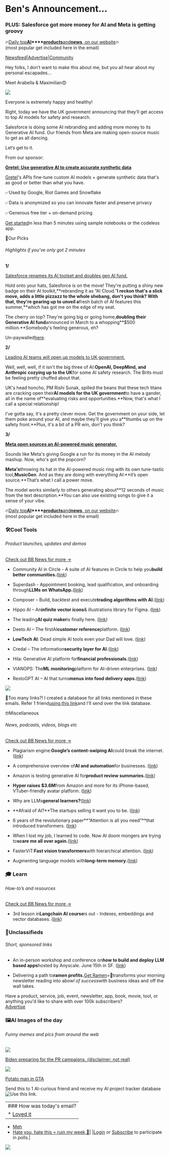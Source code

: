 # Ben's Announcement...

### PLUS: Salesforce got more money for AI and Meta is getting groovy

🔥[Daily top](https://news.bensbites.co/?utm_source=bensbites\&utm_medium=referral\&utm_campaign=ben-s-announcement)**[AI](https://news.bensbites.co/?utm_source=bensbites\&utm_medium=referral\&utm_campaign=ben-s-announcement)\*\*\*\*[products](https://news.bensbites.co/?utm_source=bensbites\&utm_medium=referral\&utm_campaign=ben-s-announcement)**[and](https://news.bensbites.co/?utm_source=bensbites\&utm_medium=referral\&utm_campaign=ben-s-announcement)**[news](https://news.bensbites.co/?utm_source=bensbites\&utm_medium=referral\&utm_campaign=ben-s-announcement)**[, on our website](https://news.bensbites.co/?utm_source=bensbites\&utm_medium=referral\&utm_campaign=ben-s-announcement)🔥\
(most popular get included here in the email)

[Newsfeed](https://news.bensbites.co/?utm_source=bensbites\&utm_medium=referral\&utm_campaign=ben-s-announcement)|[Advertise](https://sponsor.bensbites.co/?utm_source=bensbites\&utm_medium=referral\&utm_campaign=ben-s-announcement)|[Community](https://discord.gg/qd92NKjDdE?utm_source=bensbites\&utm_medium=referral\&utm_campaign=ben-s-announcement)

Hey folks, I don’t want to make this about me, but you all hear about my personal escapades…

Meet Arabella & Maximilian😍

![](https://media.beehiiv.com/cdn-cgi/image/fit=scale-down,format=auto,onerror=redirect,quality=80/uploads/asset/file/71c42447-0e86-4871-a9a2-02774de884c2/IMG_1884.jpeg)

Everyone is extremely happy and healthy!

Right, today we have the UK government announcing that they’ll get access to top AI models for safety and research.

Salesforce is doing some AI rebranding and adding more money to its Generative AI fund. Our friends from Meta are making open-source music to get as all dancing.

Let’s get to it.

From our sponsor:

**[Gretel: Use generative AI to create accurate synthetic data](https://gretel.ai/?utm_source=bensbites\&utm_medium=newsletter-sponsorship\&utm_campaign=bensbites-20230613)**

[Gretel](https://gretel.ai/?utm_source=bensbites\&utm_medium=newsletter-sponsorship\&utm_campaign=bensbites-20230613)'s APIs fine-tune custom AI models + generate synthetic data that's as good or better than what you have.

✅Used by Google, Riot Games and Snowflake

✅Data is anonymized so you can innovate faster and preserve privacy

✅Generous free tier + on-demand pricing

[Get started](https://gretel.ai/?utm_source=bensbites\&utm_medium=newsletter-sponsorship\&utm_campaign=bensbites-20230613)in less than 5 minutes using sample notebooks or the codeless app.

🤌Our Picks

###### Highlights if you've only got 2 minutes

**1/**

[Salesforce renames its AI toolset and doubles gen AI fund.](https://www.bloomberg.com/news/articles/2023-06-12/salesforce-touts-ai-strategy-doubles-generative-ai-venture-fund?leadSource=uverify+wall\&utm_source=bensbites\&utm_medium=referral\&utm_campaign=ben-s-announcement)

Hold onto your hats, Salesforce is on the move! They're putting a shiny new badge on their AI toolkit,\*\*rebranding it as “AI Cloud.”**I reckon that's a slick move, adds a little pizzazz to the whole shebang, don't you think? With that, they're gearing up to unveil a**fresh batch of AI features this summer,\*\*which has got me on the edge of my seat.

The cherry on top? They're going big or going home,**doubling their Generative AI fund**announced in March to a whopping\*\*$500 million.\*\*Somebody's feeling generous, eh?

Un-paywalled[here](https://archive.vn/3p4C2?utm_source=bensbites\&utm_medium=referral\&utm_campaign=ben-s-announcement).

**2/**

[Leading AI teams will open up models to UK government.](https://www.politico.eu/article/openai-deepmind-will-open-up-models-to-uk-government/?utm_source=bensbites\&utm_medium=referral\&utm_campaign=ben-s-announcement)

Well, well, well, if it isn't the big three of AI:**OpenAI, DeepMind, and Anthropic cozying up to the UK**for some AI safety research. The Brits must be feeling pretty chuffed about that.

UK's head honcho, PM Rishi Sunak, spilled the beans that these tech titans are cracking open their**AI models for the UK government**to have a gander, all in the name of\*\*evaluating risks and opportunities.\*\*Now, that's what I call a special relationship!

I've gotta say, it's a pretty clever move. Get the government on your side, let them poke around your AI, and maybe they'll give you a\*\*thumbs up on the safety front.\*\*Plus, it's a bit of a PR win, don't you think?

**3/**

**[Meta open sources an AI-powered music generator.](https://techcrunch.com/2023/06/12/meta-open-sources-an-ai-powered-music-generator/?utm_source=bensbites\&utm_medium=referral\&utm_campaign=ben-s-announcement)**

Sounds like Meta's giving Google a run for its money in the AI melody mashup. Now, who's got the popcorn?

**Meta's**throwing its hat in the AI-powered music ring with its own tune-tastic tool,**MusicGen**. And as they are doing with everything AI:\*\*it’s open source.\*\*That’s what I call a power move.

The model works similarly to others generating about\*\*12 seconds of music from the text description.\*\*You can also use existing songs to give it a sense of your vibe.

🔥[Daily top](https://news.bensbites.co/?utm_source=bensbites\&utm_medium=referral\&utm_campaign=ben-s-announcement)**[AI](https://news.bensbites.co/?utm_source=bensbites\&utm_medium=referral\&utm_campaign=ben-s-announcement)\*\*\*\*[products](https://news.bensbites.co/?utm_source=bensbites\&utm_medium=referral\&utm_campaign=ben-s-announcement)**[and](https://news.bensbites.co/?utm_source=bensbites\&utm_medium=referral\&utm_campaign=ben-s-announcement)**[news](https://news.bensbites.co/?utm_source=bensbites\&utm_medium=referral\&utm_campaign=ben-s-announcement)**[, on our website](https://news.bensbites.co/?utm_source=bensbites\&utm_medium=referral\&utm_campaign=ben-s-announcement)🔥\
(most popular get included here in the email)

### 🛠️Cool Tools

###### Product launches, updates and demos

[Check out BB News for more →](https://news.bensbites.co/?utm_source=bensbites\&utm_medium=referral\&utm_campaign=ben-s-announcement)

- Community AI in Circle - A suite of AI features in Circle to help you**build better communities.**([link](https://circle.so/ai/?utm_source=bensbites\&utm_medium=referral\&utm_campaign=ben-s-announcement))

- Superdash - Appointment booking, lead qualification, and onboarding through**LLMs on WhatsApp.**([link](https://superdashhq.com/?utm_source=bensbites\&utm_medium=referral\&utm_campaign=ben-s-announcement))

- Composer – Build, backtest and execute**trading algorithms with AI.**([link](https://www.composer.trade/?utm_source=bensbites\&utm_medium=referral\&utm_campaign=ben-s-announcement))

- Hippo AI – An**infinite vector icons**& illustrations library for Figma. ([link](https://www.figma.com/community/plugin/1242954096510314253/Hippo-AI---Beautiful-web-illustrations%2C-with-AI?utm_source=bensbites\&utm_medium=referral\&utm_campaign=ben-s-announcement))

- The leading**AI quiz maker**is finally here. ([link](https://piggy.to/quiz-maker?utm_source=bensbites\&utm_medium=referral\&utm_campaign=ben-s-announcement))

- Deeto AI – The firstAI**customer reference**platform. ([link](https://www.deeto.ai/?utm_source=bensbites\&utm_medium=referral\&utm_campaign=ben-s-announcement))

- **LowTech AI**: Dead simple AI tools even your Dad will love. ([link](https://lowtech.ai/blog/lowtech-ai-simple-ai-tools-for-everyone?utm_source=bensbites\&utm_medium=referral\&utm_campaign=ben-s-announcement))

- Credal – The information**security layer for AI.**([link](https://www.credal.ai/?utm_source=bensbites\&utm_medium=referral\&utm_campaign=ben-s-announcement))

- Hila: Generative AI platform for**financial professionals.**([link](https://www.hila.ai/?utm_source=bensbites\&utm_medium=referral\&utm_campaign=ben-s-announcement))

- VIANOPS: The**ML monitoring**platform for AI-driven enterprises. ([link](https://vianops.ai/vianops-next-generation-ml-monitoring-platform-for-enterprises/?utm_source=bensbites\&utm_medium=referral\&utm_campaign=ben-s-announcement))

- RestoGPT AI – AI that turns**menus into food delivery apps.**([link](https://restogpt.ai/?utm_source=bensbites\&utm_medium=referral\&utm_campaign=ben-s-announcement))

![](https://media.beehiiv.com/cdn-cgi/image/fit=scale-down,format=auto,onerror=redirect,quality=80/uploads/asset/file/5949272c-7f72-4d93-9d76-c95921b27b3b/image.png)

👋Too many links?! I created a database for all links mentioned in these emails. Refer 1 friend[using this link](https://www.bensbites.co/subscribe?ref=PLACEHOLDER)and I'll send over the link database.

🤓Miscellaneous

###### News, podcasts, videos, blogs etc

[Check out BB News for more →](https://news.bensbites.co/?utm_source=bensbites\&utm_medium=referral\&utm_campaign=ben-s-announcement)

- Plagiarism engine:**Google’s content-swiping AI**could break the internet. ([link](https://www.tomshardware.com/news/google-sge-break-internet?utm_source=bensbites\&utm_medium=referral\&utm_campaign=ben-s-announcement))

- A comprehensive overview of**AI and automation**for businesses. ([link](https://www.youtube.com/watch?v=2q4ZCcymd-w\&utm_source=bensbites\&utm_medium=referral\&utm_campaign=ben-s-announcement))

- Amazon is testing generative AI for**product review summaries.**([link](https://www.cnbc.com/2023/06/12/amazon-is-using-generative-ai-to-summarize-product-reviews.html?utm_source=bensbites\&utm_medium=referral\&utm_campaign=ben-s-announcement))

- **Hyper raises $3.6M**from Amazon and more for its iPhone-based, VTuber-friendly avatar platform. ([link](https://techcrunch.com/2023/06/12/hyper-raises-3-6m-from-amazon-and-more-for-its-iphone-based-vtuber-friendly-avatar-platform/?utm_source=bensbites\&utm_medium=referral\&utm_campaign=ben-s-announcement))

- Why are LLMs**general learners?**([link](https://intuitiveai.substack.com/p/why-are-large-language-models-general?utm_source=bensbites\&utm_medium=referral\&utm_campaign=ben-s-announcement))

- \*\*Afraid of AI?\*\*The startups selling it want you to be. ([link](https://www.latimes.com/business/technology/story/2023-03-31/column-afraid-of-ai-the-startups-selling-it-want-you-to-be?utm_source=bensbites\&utm_medium=referral\&utm_campaign=ben-s-announcement))

- 6 years of the revolutionary paper\*\*“Attention is all you need”\*\*that introduced transformers. ([link](https://twitter.com/DrJimFan/status/1668287791200108544?utm_source=bensbites\&utm_medium=referral\&utm_campaign=ben-s-announcement))

- When I lost my job, I learned to code. Now AI doom mongers are trying to**scare me all over again.**([link](https://www.theguardian.com/commentisfree/2023/jun/12/lost-job-learn-code-ai-humans-skills?utm_source=bensbites\&utm_medium=referral\&utm_campaign=ben-s-announcement))

- FasterViT:**Fast vision transformers**with hierarchical attention. ([link](https://huggingface.co/papers/2306.06189?utm_source=bensbites\&utm_medium=referral\&utm_campaign=ben-s-announcement))

- Augmenting language models with**long-term memory.**([link](https://huggingface.co/papers/2306.07174?utm_source=bensbites\&utm_medium=referral\&utm_campaign=ben-s-announcement))

### 🎓 Learn

###### How-to’s and resources

[Check out BB News for more →](https://news.bensbites.co/?utm_source=bensbites\&utm_medium=referral\&utm_campaign=ben-s-announcement)

- 3rd lesson in**Langchain AI course**is out - Indexes, embeddings and vector databases. ([link](https://twitter.com/matchaman11/status/1668261949123993601?utm_source=bensbites\&utm_medium=referral\&utm_campaign=ben-s-announcement))

### 📰Unclassifieds

###### Short, sponsored links

- An in-person workshop and conference on**how to build and deploy LLM based apps**hosted by Anyscale. June 15th in SF. ([link](https://home.mlops.community/public/events/llm-in-prod-part-ii-2023-06-20?utm_source=bensbites\&utm_medium=referral\&utm_campaign=ben-s-announcement))

- Delivering a path to**ramen profits.**[Get Ramen](https://www.getramen.co/subscribe?utm_source=bensbites\&utm_medium=referral\&utm_campaign=ben-s-announcement)=🍜transforms your morning newsletter reading into a*bowl of success*with business ideas and off the wall takes.

Have a product, service, job, event, newsletter, app, book, movie, tool, or anything you'd like to share with over 100k subscribers?\
[Advertise](https://sponsor.bensbites.co/?utm_source=bensbites\&utm_medium=referral\&utm_campaign=ben-s-announcement)

### 🖼AI Images of the day

###### Funny memes and pics from around the web

![](https://media.beehiiv.com/cdn-cgi/image/fit=scale-down,format=auto,onerror=redirect,quality=80/uploads/asset/file/f1defa1a-0c95-41d0-a97b-998e003df353/image.png)

[Biden preparing for the PR campaigns. (disclaimer: not real)](https://www.reddit.com/r/weirddalle/comments/147ma4i/joe_biden_just_dropped_his_first_music_video/?utm_source=bensbites\&utm_medium=referral\&utm_campaign=ben-s-announcement)

![](https://media.beehiiv.com/cdn-cgi/image/fit=scale-down,format=auto,onerror=redirect,quality=80/uploads/asset/file/b8bca7b2-bc1c-4021-af07-546a40cc8622/image.png)

[Potato man in GTA](https://www.reddit.com/r/weirddalle/comments/147qz14/potato_gta/?utm_source=bensbites\&utm_medium=referral\&utm_campaign=ben-s-announcement)

Send this to 1 AI-curious friend and receive my AI project tracker database![Use this link.](https://flight.beehiiv.net/v2/clicks/eyJhbGciOiJIUzI1NiIsInR5cCI6IkpXVCJ9.eyJ1cmwiOiJodHRwczovL3d3dy5iZW5zYml0ZXMuY28vc3Vic2NyaWJlP3JlZj1QTEFDRUhPTERFUiIsInBvc3RfaWQiOiJhZDYwODVkOC0xMmM4LTQwZGUtOTQ0MC0yYzRhY2JjYmE2YmMiLCJwdWJsaWNhdGlvbl9pZCI6IjQ0N2Y2ZTYwLWUzNmEtNDY0Mi1iNmY4LTQ2YmViMTkwNDVlYyIsInZpc2l0X3Rva2VuIjoiNGMyMDZlYmYtMmJlZS00ZWUzLTg1YmQtZjBjODQzZjY0MDU1IiwiaWF0IjoxNjg2Njc2OTAwLjg4MiwiaXNzIjoib3JjaGlkIn0.hgLMmjnYk_89JD7sLafpyWd83m0QHe5IpiiSbPdK-e4)

||
|:---|
|### How was today's email?|
|\* [Loved it](https://www.bensbites.co/login)

- [Meh](https://www.bensbites.co/login)
- [Hate you, hate this = ruin my week 🥹](https://www.bensbites.co/login)|
  |[Login](https://www.bensbites.co/login) or [Subscribe](https://www.bensbites.co/subscribe) to participate in polls.|

![](https://media.beehiiv.com/cdn-cgi/image/fit=scale-down,format=auto,onerror=redirect,quality=80/uploads/asset/file/1310d519-abf4-4f92-9bc3-cb3b0e6fed78/Screenshot_2022-12-13_at_14.55.58.png)
